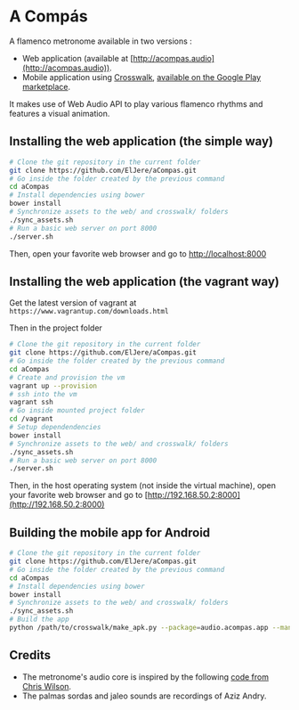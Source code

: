 # A Compás

A flamenco metronome available in two versions :

* Web application (available at [http://acompas.audio](http://acompas.audio)).
* Mobile application using [Crosswalk](https://crosswalk-project.org/), [available on the Google Play marketplace](https://play.google.com/store/apps/details?id=audio.acompas.app).

It makes use of Web Audio API to play various flamenco rhythms and features a visual animation.

## Installing the web application (the simple way)

```bash
# Clone the git repository in the current folder
git clone https://github.com/ElJere/aCompas.git
# Go inside the folder created by the previous command
cd aCompas
# Install dependencies using bower
bower install
# Synchronize assets to the web/ and crosswalk/ folders
./sync_assets.sh
# Run a basic web server on port 8000
./server.sh
```

Then, open your favorite web browser and go to [http://localhost:8000](http://localhost:8000)

## Installing the web application (the vagrant way)

Get the latest version of vagrant at `https://www.vagrantup.com/downloads.html`

Then in the project folder 

```bash 
# Clone the git repository in the current folder
git clone https://github.com/ElJere/aCompas.git
# Go inside the folder created by the previous command
cd aCompas
# Create and provision the vm
vagrant up --provision
# ssh into the vm
vagrant ssh
# Go inside mounted project folder
cd /vagrant
# Setup dependendencies
bower install
# Synchronize assets to the web/ and crosswalk/ folders
./sync_assets.sh
# Run a basic web server on port 8000
./server.sh
```

Then, in the host operating system (not inside the virtual machine), open your favorite web browser and go to [http://192.168.50.2:8000](http://192.168.50.2:8000)

## Building the mobile app for Android

```bash
# Clone the git repository in the current folder
git clone https://github.com/ElJere/aCompas.git
# Go inside the folder created by the previous command
cd aCompas
# Install dependencies using bower
bower install
# Synchronize assets to the web/ and crosswalk/ folders
./sync_assets.sh
# Build the app
python /path/to/crosswalk/make_apk.py --package=audio.acompas.app --manifest=crosswalk/manifest.json --enable-remote-debugging
```

## Credits

* The metronome's audio core is inspired by the following [code from Chris Wilson](https://github.com/cwilso/metronome).
* The palmas sordas and jaleo sounds are recordings of Aziz Andry.
